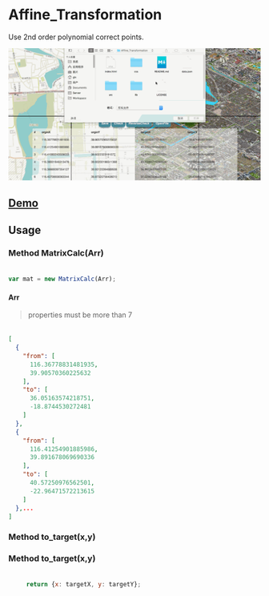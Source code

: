 # Affine_Transformation

Use 2nd order polynomial correct points.

![img](css/view.gif)

## [Demo](https://bkgiser.github.io/Affine_Transformation/)


## Usage

### Method MatrixCalc(Arr)

```javascript

var mat = new MatrixCalc(Arr);

```
#### Arr

> properties must be more than 7


```json

[
  {
    "from": [
      116.36778831481935,
      39.90570360225632
    ],
    "to": [
      36.05163574218751,
      -18.8744530272481
    ]
  },
  {
    "from": [
      116.41254901885986,
      39.891678069690336
    ],
    "to": [
      40.57250976562501,
      -22.96471572213615
    ]
  },...
]

```

### Method to_target(x,y)


### Method to_target(x,y)


```javascript
    
     return {x: targetX, y: targetY};

```